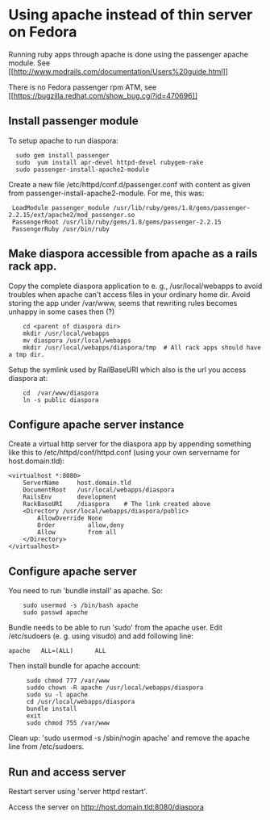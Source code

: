 # Using apache instead of thin server on Fedora

Running ruby apps through apache is done using the passenger apache
module. See [[http://www.modrails.com/documentation/Users%20guide.html]]

There is no Fedora passenger rpm ATM, see
[[https://bugzilla.redhat.com/show_bug.cgi?id=470696]]

## Install passenger module

To setup apache to run diaspora:

      sudo gem install passenger
      sudo  yum install apr-devel httpd-devel rubygem-rake
      sudo passenger-install-apache2-module

Create a new file /etc/httpd/conf.d/passenger.conf with content as given from
passenger-install-apache2-module. For me, this was:

     LoadModule passenger_module /usr/lib/ruby/gems/1.8/gems/passenger-2.2.15/ext/apache2/mod_passenger.so
     PassengerRoot /usr/lib/ruby/gems/1.8/gems/passenger-2.2.15
     PassengerRuby /usr/bin/ruby

## Make diaspora accessible from apache as a rails rack app.

Copy the complete diaspora application to  e. g.,  /usr/local/webapps to
avoid troubles when apache can't access files in your ordinary home dir.
Avoid storing the app under /var/www, seems that rewriting rules becomes
unhappy in some cases then (?)

        cd <parent of diaspora dir>
        mkdir /usr/local/webapps
        mv diaspora /usr/local/webapps
        mkdir /usr/local/webapps/diaspora/tmp  # All rack apps should have a tmp dir.

Setup the symlink used by RailBaseURI which also is the url you access diaspora at:

        cd  /var/www/diaspora
        ln -s public diaspora

## Configure apache server instance

Create a virtual http server for the diaspora app by appending something like this to
/etc/httpd/conf/httpd.conf (using your own servername for host.domain.tld):

    <virtualhost *:8080>
        ServerName     host.domain.tld
        DocumentRoot   /usr/local/webapps/diaspora
        RailsEnv       development
        RackBaseURI    /diaspora    # The link created above
        <Directory /usr/local/webapps/diaspora/public>
            AllowOverride None
            Order         allow,deny
            Allow         from all
        </Directory>
    </virtualhost>

## Configure apache server

You need to run 'bundle install' as apache. So:

        sudo usermod -s /bin/bash apache
        sudo passwd apache

Bundle needs to be able to run 'sudo' from the apache user. Edit /etc/sudoers
(e. g. using visudo) and add following line:

    apache   ALL=(ALL)      ALL

Then install bundle for apache account:

         sudo chmod 777 /var/www
         suddo chown -R apache /usr/local/webapps/diaspora
         sudo su -l apache
         cd /usr/local/webapps/diaspora
         bundle install
         exit
         sudo chmod 755 /var/www

Clean up:  'sudo usermod -s /sbin/nogin apache' and remove the apache line from /etc/sudoers.

## Run and access server

Restart server using 'server httpd restart'.

Access the server on http://host.domain.tld:8080/diaspora

